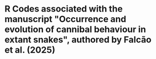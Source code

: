 # R Codes associated with the manuscript "Occurrence and evolution of cannibal behaviour in extant snakes", authored by Falcão et al. (2025)
